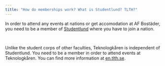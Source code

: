 ```yaml
---
title: "How do memberships work? What is Studentlund? TLTH?"
---
```

In order to attend any events at nations or get accomodation at AF Bostäder, you need to be a member of <a href="https://www.studentlund.se/en/">Studentlund</a> where you have to join a nation. 

&nbsp;

Unlike the student corps of other faculties, Teknologkåren is independent of Studentlund. You need to be a member in order to attend events at Teknologkåren. You can find more information at <a href="https://en.tlth.se/">en.tlth.se</a>.